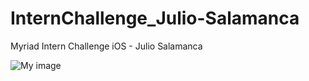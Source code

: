 # InternChallenge_Julio-Salamanca
Myriad Intern Challenge iOS - Julio Salamanca




![My image](https://github.com/jcs4590/images/blob/master/in.gif)
